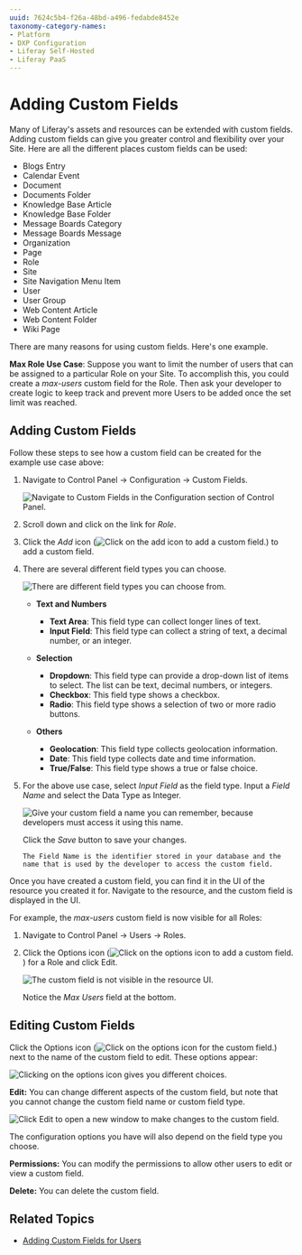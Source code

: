```yaml
---
uuid: 7624c5b4-f26a-48bd-a496-fedabde8452e
taxonomy-category-names:
- Platform
- DXP Configuration
- Liferay Self-Hosted
- Liferay PaaS
---
```

# Adding Custom Fields

Many of Liferay's assets and resources can be extended with custom fields. Adding custom fields can give you greater control and flexibility over your Site. Here are all the different places custom fields can be used:

* Blogs Entry
* Calendar Event
* Document
* Documents Folder
* Knowledge Base Article
* Knowledge Base Folder
* Message Boards Category
* Message Boards Message
* Organization
* Page
* Role
* Site
* Site Navigation Menu Item
* User
* User Group
* Web Content Article
* Web Content Folder
* Wiki Page

There are many reasons for using custom fields. Here's one example.

**Max Role Use Case**: Suppose you want to limit the number of users that can be assigned to a particular Role on your Site. To accomplish this, you could create a *max-users* custom field for the Role. Then ask your developer to create logic to keep track and prevent more Users to be added once the set limit was reached.

## Adding Custom Fields

Follow these steps to see how a custom field can be created for the example use case above:

1. Navigate to Control Panel → Configuration → Custom Fields.

    ![Navigate to Custom Fields in the Configuration section of Control Panel.](adding-custom-fields/images/01.png)

1. Scroll down and click on the link for *Role*.

1. Click the *Add* icon (![Click on the add icon to add a custom field.](../../images/icon-add.png)) to add a custom field.

1. There are several different field types you can choose.

    ![There are different field types you can choose from.](adding-custom-fields/images/02.png)

    * **Text and Numbers**
        * **Text Area**: This field type can collect longer lines of text.
        * **Input Field**: This field type can collect a string of text, a decimal number, or an integer. 

    * **Selection**
        * **Dropdown**: This field type can provide a drop-down list of items to select. The list can be text, decimal numbers, or integers.
        * **Checkbox**: This field type shows a checkbox.
        * **Radio**: This field type shows a selection of two or more radio buttons.

    * **Others**
        * **Geolocation**: This field type collects geolocation information.
        * **Date**: This field type collects date and time information.
        * **True/False**: This field type shows a true or false choice. 

1. For the above use case, select *Input Field* as the field type. Input a *Field Name* and select the Data Type as Integer.

    ![Give your custom field a name you can remember, because developers must access it using this name.](adding-custom-fields/images/03.png)

    Click the *Save* button to save your changes.

    ```{note} 
    The Field Name is the identifier stored in your database and the name that is used by the developer to access the custom field.
    ``` 

Once you have created a custom field, you can find it in the UI of the resource you created it for. Navigate to the resource, and the custom field is displayed in the UI.

For example, the *max-users* custom field is now visible for all Roles:

1. Navigate to Control Panel → Users → Roles.

1. Click the Options icon (![Click on the options icon to add a custom field.](../../images/icon-options.png)) for a Role and click Edit. 

    ![The custom field is not visible in the resource UI.](adding-custom-fields/images/04.png)

    Notice the *Max Users* field at the bottom.

## Editing Custom Fields

Click the Options icon (![Click on the options icon for the custom field.](../../images/icon-options.png)) next to the name of the custom field to edit. These options appear:

![Clicking on the options icon gives you different choices.](adding-custom-fields/images/05.png)

**Edit:** You can change different aspects of the custom field, but note that you cannot change the custom field name or custom field type.

![Click Edit to open a new window to make changes to the custom field.](adding-custom-fields/images/06.png)

The configuration options you have will also depend on the field type you choose.

**Permissions:** You can modify the permissions to allow other users to edit or view a custom field.

**Delete:** You can delete the custom field.

## Related Topics

* [Adding Custom Fields for Users](../../users-and-permissions/users/adding-custom-fields-to-users.md)

